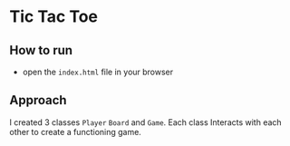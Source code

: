 # Tic Tac Toe

## How to run 
- open the ```index.html``` file in your browser

## Approach
I created 3 classes ```Player``` ```Board``` and ```Game```. Each class Interacts with each other to create a functioning game. 


